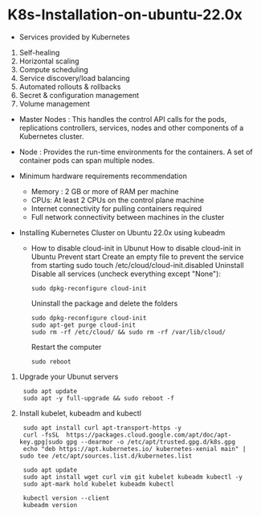 # K8s-Installation-on-ubuntu-22.0x
* Services provided by Kubernetes
1. Self-healing
2. Horizontal scaling
3. Compute scheduling
4. Service discovery/load balancing
5. Automated rollouts & rollbacks
6. Secret & configuration management
7. Volume management

* Master Nodes : This handles the control API calls for the pods, replications controllers, services, nodes and other components of a Kubernetes cluster.
* Node : Provides the run-time environments for the containers. A set of container pods can span multiple nodes.

* Minimum hardware requirements recommendation
  - Memory : 2 GB or more of RAM per machine
  - CPUs: At least 2 CPUs on the control plane machine
  - Internet connectivity for pulling containers required
  - Full network connectivity between machines in the cluster

* Installing Kubernetes Cluster on Ubuntu 22.0x using kubeadm
  - How to disable cloud-init in Ubunut
      How to disable cloud-init in Ubuntu
      Prevent start
        Create an empty file to prevent the service from starting
        sudo touch /etc/cloud/cloud-init.disabled
      Uninstall
      Disable all services (uncheck everything except "None"):
      
        sudo dpkg-reconfigure cloud-init
      Uninstall the package and delete the folders
      
        sudo dpkg-reconfigure cloud-init
        sudo apt-get purge cloud-init
        sudo rm -rf /etc/cloud/ && sudo rm -rf /var/lib/cloud/
      Restart the computer

        sudo reboot
    
1. Upgrade your Ubunut servers
 
        sudo apt update
        sudo apt -y full-upgrade && sudo reboot -f

3. Install kubelet, kubeadm and kubectl

        sudo apt install curl apt-transport-https -y
        curl -fsSL  https://packages.cloud.google.com/apt/doc/apt-key.gpg|sudo gpg --dearmor -o /etc/apt/trusted.gpg.d/k8s.gpg
        echo "deb https://apt.kubernetes.io/ kubernetes-xenial main" | sudo tee /etc/apt/sources.list.d/kubernetes.list

        sudo apt update
        sudo apt install wget curl vim git kubelet kubeadm kubectl -y
        sudo apt-mark hold kubelet kubeadm kubectl

        kubectl version --client
        kubeadm version
